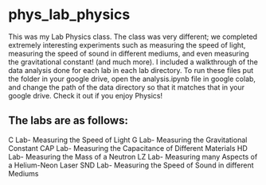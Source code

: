 # phys_lab_physics

This was my Lab Physics class. The class was very different; we completed extremely interesting experiments such as measuring the speed of light, measuring the speed of sound in different mediums, and even measuring the gravitational constant! (and much more). I included a walkthrough of the data analysis done for each lab in each lab directory. To run these files put the folder in your google drive, open the analysis.ipynb file in google colab, and change the path of the data directory so that it matches that in your google drive. Check it out if you enjoy Physics!

The labs are as follows:
------------------------
C Lab- Measuring the Speed of Light
G Lab- Measuring the Gravitational Constant
CAP Lab- Measuring the Capacitance of Different Materials
HD Lab- Measuring the Mass of a Neutron
LZ Lab- Measuring many Aspects of a Helium-Neon Laser
SND Lab- Measuring the Speed of Sound in different Mediums
